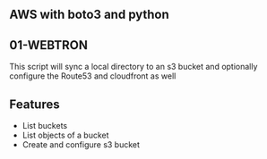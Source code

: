## AWS with boto3 and python


## 01-WEBTRON
This script will sync a local directory to an s3 bucket and optionally 
configure the Route53 and cloudfront as well

## Features
- List buckets
- List objects of a  bucket
- Create and configure s3 bucket